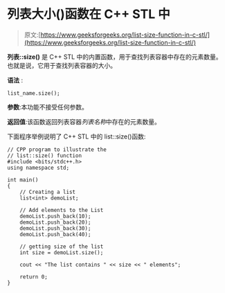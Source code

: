 # 列表大小()函数在 C++ STL 中

> 原文:[https://www.geeksforgeeks.org/list-size-function-in-c-stl/](https://www.geeksforgeeks.org/list-size-function-in-c-stl/)

**列表::size()** 是 C++ STL 中的内置函数，用于查找列表容器中存在的元素数量。也就是说，它用于查找列表容器的大小。

**语法** :

```
list_name.size();

```

**参数**:本功能不接受任何参数。

**返回值**:该函数返回列表容器*列表名称*中存在的元素数量。

下面程序举例说明了 C++ STL 中的 list::size()函数:

```
// CPP program to illustrate the
// list::size() function
#include <bits/stdc++.h>
using namespace std;

int main()
{
    // Creating a list
    list<int> demoList;

    // Add elements to the List
    demoList.push_back(10);
    demoList.push_back(20);
    demoList.push_back(30);
    demoList.push_back(40);

    // getting size of the list
    int size = demoList.size();

    cout << "The list contains " << size << " elements";

    return 0;
}
```